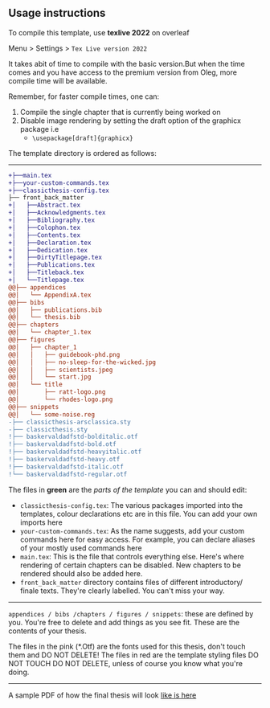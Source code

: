 ## Usage instructions

To compile this template, use **texlive 2022** on overleaf

Menu > Settings > `Tex Live version 2022`

It takes abit of time to compile with the basic version.But when the time comes and you have access to the
premium version from Oleg, more compile time will be available.

Remember, for faster compile times, one can:
1. Compile the single chapter that is currently being worked on
2. Disable image rendering by setting the draft option of the graphicx package i.e
    - `\usepackage[draft]{graphicx}`

The template directory is ordered as follows:

----

```diff
+├──main.tex
+├──your-custom-commands.tex
+├──classicthesis-config.tex
├── front_back_matter
+│   ├──Abstract.tex
+│   ├──Acknowledgments.tex
+│   ├──Bibliography.tex
+│   ├──Colophon.tex
+│   ├──Contents.tex
+│   ├──Declaration.tex
+│   ├──Dedication.tex
+│   ├──DirtyTitlepage.tex
+│   ├──Publications.tex
+│   ├──Titleback.tex
+│   └──Titlepage.tex
@@├── appendices
@@│   └── AppendixA.tex
@@├── bibs
@@│   ├── publications.bib
@@│   └── thesis.bib
@@├── chapters
@@│   └── chapter_1.tex
@@├── figures
@@│   ├── chapter_1
@@│   │   ├── guidebook-phd.png
@@│   │   ├── no-sleep-for-the-wicked.jpg
@@│   │   ├── scientists.jpeg
@@│   │   └── start.jpg
@@│   └── title
@@│       ├── ratt-logo.png
@@│       └── rhodes-logo.png
@@├── snippets
@@│   └── some-noise.reg
-├── classicthesis-arsclassica.sty
-├── classicthesis.sty
!├── baskervaldadfstd-bolditalic.otf
!├── baskervaldadfstd-bold.otf
!├── baskervaldadfstd-heavyitalic.otf
!├── baskervaldadfstd-heavy.otf
!├── baskervaldadfstd-italic.otf
!└── baskervaldadfstd-regular.otf 
```

The files in **green** are the *parts of the template* you can and should edit:
- `classicthesis-config.tex`: The various packages imported into the templates, colour declarations etc are in this file. You can add your own imports here
- `your-custom-commands.tex`: As the name suggests, add your custom commands here for easy access. For example, you can declare aliases of your mostly used commands here
- `main.tex`: This is the file that controls everything else. Here's where rendering of certain chapters can be disabled. New chapters to be rendered should also be added here.
- `front_back_matter` directory contains files of different introductory/ finale texts. They're clearly labelled. You can't miss your way.

-------

`appendices / bibs /chapters / figures / snippets`: these are defined by you. You're free to delete and add things as you see fit. These are the contents of your thesis.


The files in the pink (*.Otf) are the fonts used for this thesis, don't touch them and DO NOT DELETE!
The files in red are the template styling files DO NOT TOUCH DO NOT DELETE, unless of course you know what you're doing.


-------
A sample PDF of how the final thesis will look [like is here](./main.pdf)